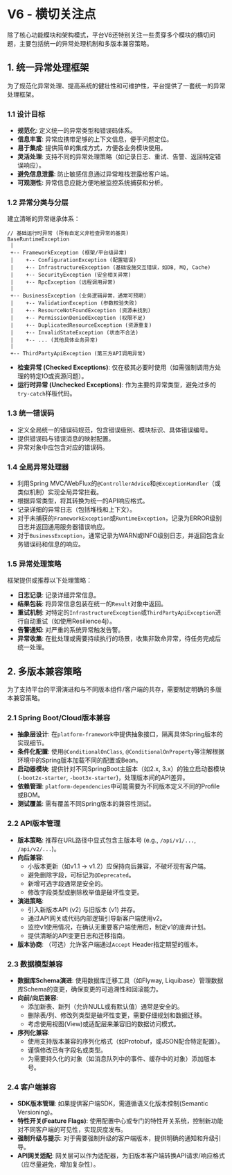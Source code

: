 # V6 - 横切关注点

除了核心功能模块和架构模式，平台V6还特别关注一些贯穿多个模块的横切问题，主要包括统一的异常处理机制和多版本兼容策略。

## 1. 统一异常处理框架

为了规范化异常处理、提高系统的健壮性和可维护性，平台提供了一套统一的异常处理框架。

### 1.1 设计目标

- **规范化**: 定义统一的异常类型和错误码体系。
- **信息丰富**: 异常应携带足够的上下文信息，便于问题定位。
- **易于集成**: 提供简单的集成方式，方便各业务模块使用。
- **灵活处理**: 支持不同的异常处理策略（如记录日志、重试、告警、返回特定错误响应）。
- **避免信息泄露**: 防止敏感信息通过异常堆栈泄露给客户端。
- **可观测性**: 异常信息应能方便地被监控系统捕获和分析。

### 1.2 异常分类与分层

建立清晰的异常继承体系：

```
// 基础运行时异常 (所有自定义非检查异常的基类)
BaseRuntimeException
 | 
 +-- FrameworkException (框架/平台级异常)
 |    +-- ConfigurationException (配置错误)
 |    +-- InfrastructureException (基础设施交互错误，如DB, MQ, Cache)
 |    +-- SecurityException (安全相关异常)
 |    +-- RpcException (远程调用异常)
 | 
 +-- BusinessException (业务逻辑异常，通常可预期)
 |    +-- ValidationException (参数校验失败)
 |    +-- ResourceNotFoundException (资源未找到)
 |    +-- PermissionDeniedException (权限不足)
 |    +-- DuplicatedResourceException (资源重复)
 |    +-- InvalidStateException (状态不合法)
 |    +-- ... (其他具体业务异常)
 | 
 +-- ThirdPartyApiException (第三方API调用异常)
```

- **检查异常 (Checked Exceptions)**: 仅在极其必要时使用（如需强制调用方处理的特定IO或资源问题）。
- **运行时异常 (Unchecked Exceptions)**: 作为主要的异常类型，避免过多的`try-catch`样板代码。

### 1.3 统一错误码

- 定义全局统一的错误码规范，包含错误级别、模块标识、具体错误编号。
- 提供错误码与错误消息的映射配置。
- 异常对象中应包含对应的错误码。

### 1.4 全局异常处理器

- 利用Spring MVC/WebFlux的`@ControllerAdvice`和`@ExceptionHandler`（或类似机制）实现全局异常拦截。
- 根据异常类型，将其转换为统一的API响应格式。
- 记录详细的异常日志（包括堆栈和上下文）。
- 对于未捕获的`FrameworkException`或`RuntimeException`，记录为ERROR级别日志并返回通用服务器错误响应。
- 对于`BusinessException`，通常记录为WARN或INFO级别日志，并返回包含业务错误码和信息的响应。

### 1.5 异常处理策略

框架提供或推荐以下处理策略：

- **日志记录**: 记录详细异常信息。
- **结果包装**: 将异常信息包装在统一的`Result`对象中返回。
- **重试机制**: 对特定的`InfrastructureException`或`ThirdPartyApiException`进行自动重试（如使用Resilience4j）。
- **告警通知**: 对严重的系统异常触发告警。
- **异常收集**: 在批处理或需要持续执行的场景，收集非致命异常，待任务完成后统一处理。

## 2. 多版本兼容策略

为了支持平台的平滑演进和与不同版本组件/客户端的共存，需要制定明确的多版本兼容策略。

### 2.1 Spring Boot/Cloud版本兼容

- **抽象层设计**: 在`platform-framework`中提供抽象接口，隔离具体Spring版本的实现细节。
- **条件化配置**: 使用`@ConditionalOnClass`, `@ConditionalOnProperty`等注解根据环境中的Spring版本加载不同的配置或Bean。
- **启动器模块**: 提供针对不同SpringBoot主版本（如2.x, 3.x）的独立启动器模块(`-boot2x-starter`, `-boot3x-starter`)，处理版本间的API差异。
- **依赖管理**: `platform-dependencies`中可能需要为不同版本定义不同的Profile或BOM。
- **测试覆盖**: 需有覆盖不同Spring版本的兼容性测试。

### 2.2 API版本管理

- **版本策略**: 推荐在URL路径中显式包含主版本号 (e.g., `/api/v1/...`, `/api/v2/...`)。
- **向后兼容**: 
    - 小版本更新（如v1.1 -> v1.2）应保持向后兼容，不破坏现有客户端。
    - 避免删除字段，可标记为`@Deprecated`。
    - 新增可选字段通常是安全的。
    - 修改字段类型或删除枚举值是破坏性变更。
- **演进策略**: 
    - 引入新版本API (v2) 与旧版本 (v1) 并存。
    - 通过API网关或代码内部逻辑引导新客户端使用v2。
    - 监控v1使用情况，在确认无重要客户端使用后，制定v1的废弃计划。
    - 提供清晰的API变更日志和迁移指南。
- **版本协商**: （可选）允许客户端通过`Accept` Header指定期望的版本。

### 2.3 数据模型兼容

- **数据库Schema演进**: 使用数据库迁移工具（如Flyway, Liquibase）管理数据库Schema的变更，确保变更的可追溯性和回滚能力。
- **向前/向后兼容**: 
    - 添加新表、新列（允许NULL或有默认值）通常是安全的。
    - 删除表/列、修改列类型是破坏性变更，需要仔细规划和数据迁移。
    - 考虑使用视图(View)或适配层来兼容旧的数据访问模式。
- **序列化兼容**: 
    - 使用支持版本兼容的序列化格式（如Protobuf，或JSON配合特定配置）。
    - 谨慎修改已有字段名或类型。
    - 为需要持久化的对象（如消息队列中的事件、缓存中的对象）添加版本号。

### 2.4 客户端兼容

- **SDK版本管理**: 如果提供客户端SDK，需遵循语义化版本控制(Semantic Versioning)。
- **特性开关(Feature Flags)**: 使用配置中心或专门的特性开关系统，控制新功能对不同客户端的可见性，实现灰度发布。
- **强制升级与提示**: 对于需要强制升级的客户端版本，提供明确的通知和升级引导。
- **API网关适配**: 网关层可以作为适配器，为旧版本客户端转换API请求/响应格式（应尽量避免，增加复杂性）。 